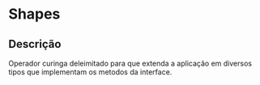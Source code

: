 # Shapes

## Descrição

<p>Operador curinga deleimitado para que extenda a aplicação em diversos tipos que implementam os metodos da interface.</p>